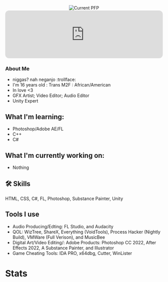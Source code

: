 <!DOCTYPE html>
<div align="center">
  <img src="https://avatars.githubusercontent.com/u/106857740?v=4" alt="Current PFP"/>
</div>

<div align="center">
 <iframe style="border-radius:12px" src="https://open.spotify.com/embed/track/5qdVJzoV8FCmgWKMgk0eTO?utm_source=generator" width="100%" height="152" frameBorder="0" allowfullscreen="" allow="autoplay; clipboard-write; encrypted-media; fullscreen; picture-in-picture" loading="lazy"></iframe>
</div>


###  About Me
* niggas? nah neganjo :trollface:
* I'm 16 years old : Trans M2F : African/American
* In love <3
* GFX Artist; Video Editor; Audio Editor 
* Unity Expert

## What I'm learning:

* Photoshop/Adobe AE/FL
* C++
* C#

## What I'm currently working on:

* Nothing

## 🛠 Skills
HTML, CSS, C#, FL, Photoshop, Substance Painter, Unity

## Tools I use

* Audio Producing/Edting: FL Studio, and Audacity
* QOL: WizTree, ShareX, Everything (VoidTools), Process Hacker (Nightly Build), VMWare (Full Verison), and MusicBee
* Digital Art/Video Editing/: Adobe Products: Photoshop CC 2022,  After Effects 2022, A Substance Painter, and Illustrator
* Game Cheating Tools: IDA PRO, x64dbg, Cutter, WinLister
# Stats 
